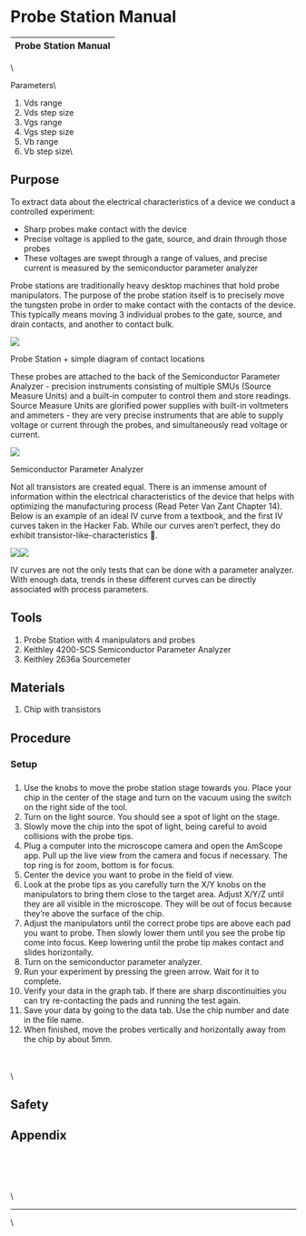 # Probe Station Manual

| Probe Station Manual |
| -------------------- |

\


Parameters\



1. Vds range
2. Vds step size
3. Vgs range
4. Vgs step size
5. Vb range
6. Vb step size\


## Purpose

To extract data about the electrical characteristics of a device we conduct a controlled experiment:&#x20;

* Sharp probes make contact with the device
* Precise voltage is applied to the gate, source, and drain through those probes
* These voltages are swept through a range of values, and precise current is measured by the semiconductor parameter analyzer

Probe stations are traditionally heavy desktop machines that hold probe manipulators. The purpose of the probe station itself is to precisely move the tungsten probe in order to make contact with the contacts of the device. This typically means moving 3 individual probes to the gate, source, and drain contacts, and another to contact bulk.&#x20;

![](https://lh6.googleusercontent.com/tKsmi9ZKnm3XqztAIWaqwQDPJ0OAE6pehZmr2hGwpXW62-tJdnIz1cleXGTlhbo-0ayx7cWypwUhZEvsNfrvYyfqE9272x3VC9\_7D127NvE8KMA9XyJTSEffFAmgxy82zWvElDWdr2mTCrenl-dicmo)

Probe Station + simple diagram of contact locations

These probes are attached to the back of the Semiconductor Parameter Analyzer - precision instruments consisting of multiple SMUs (Source Measure Units) and a built-in computer to control them and store readings. Source Measure Units are glorified power supplies with built-in voltmeters and ammeters - they are very precise instruments that are able to supply voltage or current through the probes, and simultaneously read voltage or current.&#x20;

![](https://lh4.googleusercontent.com/Zbhzx4-IdzGv0wSauBI8PMjhUACRciYpn-VanipWloQzlokGKkhdOkRRD75bOI72J\_EXdUPT14ZOUjQOfdi4ErdwxH9S4HbTOisT\_I\_g0CViWonTXsRMoy2\_PjxniZFhZWhaKA5-JJmiXJKVygpak6M)

Semiconductor Parameter Analyzer

Not all transistors are created equal. There is an immense amount of information within the electrical characteristics of the device that helps with optimizing the manufacturing process (Read Peter Van Zant Chapter 14). Below is an example of an ideal IV curve from a textbook, and the first IV curves taken in the Hacker Fab. While our curves aren’t perfect, they do exhibit transistor-like-characteristics 🙂.

![](https://lh4.googleusercontent.com/TO-BNkJJrjvdKB81Rwn1\_xciK493V9YEacXnu233gGPBRo0boN5hlCqTW3QrC1b4sVYBqAI5k\_g-tpAhlbb94SStjW1EKimAC7r7o6CADYy-jtLWYjK\_INqA4Q9U8nau4uFKk6CgbtdA1XFBl2wU9co)![](https://lh5.googleusercontent.com/hfNnyOIjDT\_qX2SRvKOAAlnj2z13ZJuWdWe\_hWqJ1k8NLQdQcfC1KZ9a1LXTfdH-ZqTiP04G-bXyLuzI3xtXitrboDJHBnfZrNlwrl\_k2BLZM9k-5Qvfd3Bi\_sA7nQretKOu7pVyvPZIW6S02gK367c)

IV curves are not the only tests that can be done with a parameter analyzer. With enough data, trends in these different curves can be directly associated with process parameters.

## Tools

1. Probe Station with 4 manipulators and probes
2. Keithley 4200-SCS Semiconductor Parameter Analyzer
3. Keithley 2636a Sourcemeter

## Materials

1. Chip with transistors

## Procedure

### Setup

###

1. Use the knobs to move the probe station stage towards you. Place your chip in the center of the stage and turn on the vacuum using the switch on the right side of the tool.
2. Turn on the light source. You should see a spot of light on the stage.
3. Slowly move the chip into the spot of light, being careful to avoid collisions with the probe tips.
4. Plug a computer into the microscope camera and open the AmScope app. Pull up the live view from the camera and focus if necessary. The top ring is for zoom, bottom is for focus.
5. Center the device you want to probe in the field of view.
6. Look at the probe tips as you carefully turn the X/Y knobs on the manipulators to bring them close to the target area. Adjust X/Y/Z until they are all visible in the microscope. They will be out of focus because they’re above the surface of the chip.
7. Adjust the manipulators until the correct probe tips are above each pad you want to probe. Then slowly lower them until you see the probe tip come into focus. Keep lowering until the probe tip makes contact and slides horizontally.
8. Turn on the semiconductor parameter analyzer.
9. Run your experiment by pressing the green arrow. Wait for it to complete.
10. Verify your data in the graph tab. If there are sharp discontinuities you can try re-contacting the pads and running the test again.
11. Save your data by going to the data tab. Use the chip number and date in the file name.
12. When finished, move the probes vertically and horizontally away from the chip by about 5mm.

\
\
\


## Safety

## Appendix

\
\
\
\
\


***

\
